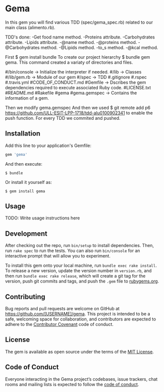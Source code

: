 # Gema

In this gem you will find various TDD (spec/gema_spec.rb) related to our main class (alimento.rb).

TDD's done:
    -Get food name method.
    -Proteins attribute.
    -Carbohydrates attribute.
    -Lipids attribute.
    -@name method.
    -@proteins method.
    -@Carbohydrates method.
    -@Lipids method.
    -to_s method.
    -@kcal method.
    
 First $ gem install bundle
 To create our project hierarchy $ bundle gem gema.
 This command created a variaty of directories and files.
 
 #/bin/console -> Initialize the interpreter if needed.
 #/lib -> Classes
 #/lib/gem.rb -> Module of our gem
 #/spec -> TDD
 #.gitignore
 #.rspec
 #.travis.yml
 #CODE_OF_CONDUCT.md
 #Gemfile -> Dscribes the gem dependencies required to execute associated Ruby code.
 #LICENSE.txt
 #README.md
 #Rakefile
 #gema
 #gema.gemspec -> Contains the information of a gem.
 
 
 Then we modify gema.gemspec
 And then we used $ git remote add p6 https://github.com/ULL-ESIT-LPP-1718/tdd-alu0100902341
 to enable the push function.
 For every TDD we commited and pushed.

## Installation

Add this line to your application's Gemfile:

```ruby
gem 'gema'
```

And then execute:

    $ bundle

Or install it yourself as:

    $ gem install gema

## Usage

TODO: Write usage instructions here

## Development

After checking out the repo, run `bin/setup` to install dependencies. Then, run `rake spec` to run the tests. You can also run `bin/console` for an interactive prompt that will allow you to experiment.

To install this gem onto your local machine, run `bundle exec rake install`. To release a new version, update the version number in `version.rb`, and then run `bundle exec rake release`, which will create a git tag for the version, push git commits and tags, and push the `.gem` file to [rubygems.org](https://rubygems.org).

## Contributing

Bug reports and pull requests are welcome on GitHub at https://github.com/[USERNAME]/gema. This project is intended to be a safe, welcoming space for collaboration, and contributors are expected to adhere to the [Contributor Covenant](http://contributor-covenant.org) code of conduct.

## License

The gem is available as open source under the terms of the [MIT License](http://opensource.org/licenses/MIT).

## Code of Conduct

Everyone interacting in the Gema project’s codebases, issue trackers, chat rooms and mailing lists is expected to follow the [code of conduct](https://github.com/[USERNAME]/gema/blob/master/CODE_OF_CONDUCT.md).
